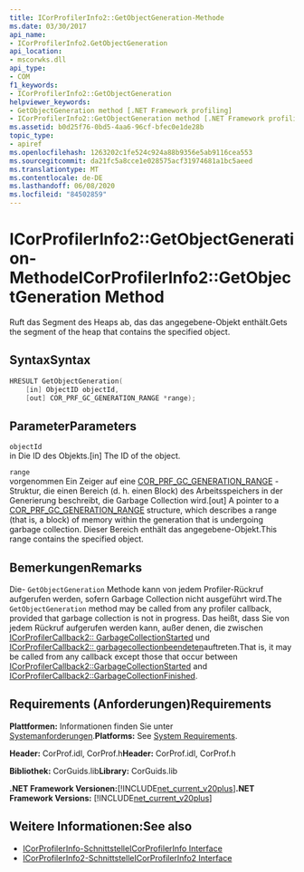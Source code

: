 ```yaml
---
title: ICorProfilerInfo2::GetObjectGeneration-Methode
ms.date: 03/30/2017
api_name:
- ICorProfilerInfo2.GetObjectGeneration
api_location:
- mscorwks.dll
api_type:
- COM
f1_keywords:
- ICorProfilerInfo2::GetObjectGeneration
helpviewer_keywords:
- GetObjectGeneration method [.NET Framework profiling]
- ICorProfilerInfo2::GetObjectGeneration method [.NET Framework profiling]
ms.assetid: b0d25f76-0bd5-4aa6-96cf-bfec0e1de28b
topic_type:
- apiref
ms.openlocfilehash: 1263202c1fe524c924a88b9356e5ab9116cea553
ms.sourcegitcommit: da21fc5a8cce1e028575acf31974681a1bc5aeed
ms.translationtype: MT
ms.contentlocale: de-DE
ms.lasthandoff: 06/08/2020
ms.locfileid: "84502859"
---
```

# <a name="icorprofilerinfo2getobjectgeneration-method"></a><span data-ttu-id="9a996-102">ICorProfilerInfo2::GetObjectGeneration-Methode</span><span class="sxs-lookup"><span data-stu-id="9a996-102">ICorProfilerInfo2::GetObjectGeneration Method</span></span>
<span data-ttu-id="9a996-103">Ruft das Segment des Heaps ab, das das angegebene-Objekt enthält.</span><span class="sxs-lookup"><span data-stu-id="9a996-103">Gets the segment of the heap that contains the specified object.</span></span>  
  
## <a name="syntax"></a><span data-ttu-id="9a996-104">Syntax</span><span class="sxs-lookup"><span data-stu-id="9a996-104">Syntax</span></span>  
  
```cpp  
HRESULT GetObjectGeneration(  
    [in] ObjectID objectId,  
    [out] COR_PRF_GC_GENERATION_RANGE *range);  
```  
  
## <a name="parameters"></a><span data-ttu-id="9a996-105">Parameter</span><span class="sxs-lookup"><span data-stu-id="9a996-105">Parameters</span></span>  
 `objectId`  
 <span data-ttu-id="9a996-106">in Die ID des Objekts.</span><span class="sxs-lookup"><span data-stu-id="9a996-106">[in] The ID of the object.</span></span>  
  
 `range`  
 <span data-ttu-id="9a996-107">vorgenommen Ein Zeiger auf eine [COR_PRF_GC_GENERATION_RANGE](cor-prf-gc-generation-range-structure.md) -Struktur, die einen Bereich (d. h. einen Block) des Arbeitsspeichers in der Generierung beschreibt, die Garbage Collection wird.</span><span class="sxs-lookup"><span data-stu-id="9a996-107">[out] A pointer to a [COR_PRF_GC_GENERATION_RANGE](cor-prf-gc-generation-range-structure.md) structure, which describes a range (that is, a block) of memory within the generation that is undergoing garbage collection.</span></span> <span data-ttu-id="9a996-108">Dieser Bereich enthält das angegebene-Objekt.</span><span class="sxs-lookup"><span data-stu-id="9a996-108">This range contains the specified object.</span></span>  
  
## <a name="remarks"></a><span data-ttu-id="9a996-109">Bemerkungen</span><span class="sxs-lookup"><span data-stu-id="9a996-109">Remarks</span></span>  
 <span data-ttu-id="9a996-110">Die- `GetObjectGeneration` Methode kann von jedem Profiler-Rückruf aufgerufen werden, sofern Garbage Collection nicht ausgeführt wird.</span><span class="sxs-lookup"><span data-stu-id="9a996-110">The `GetObjectGeneration` method may be called from any profiler callback, provided that garbage collection is not in progress.</span></span> <span data-ttu-id="9a996-111">Das heißt, dass Sie von jedem Rückruf aufgerufen werden kann, außer denen, die zwischen [ICorProfilerCallback2:: GarbageCollectionStarted](icorprofilercallback2-garbagecollectionstarted-method.md) und [ICorProfilerCallback2:: garbagecollectionbeendeten](icorprofilercallback2-garbagecollectionfinished-method.md)auftreten.</span><span class="sxs-lookup"><span data-stu-id="9a996-111">That is, it may be called from any callback except those that occur between [ICorProfilerCallback2::GarbageCollectionStarted](icorprofilercallback2-garbagecollectionstarted-method.md) and [ICorProfilerCallback2::GarbageCollectionFinished](icorprofilercallback2-garbagecollectionfinished-method.md).</span></span>  
  
## <a name="requirements"></a><span data-ttu-id="9a996-112">Requirements (Anforderungen)</span><span class="sxs-lookup"><span data-stu-id="9a996-112">Requirements</span></span>  
 <span data-ttu-id="9a996-113">**Plattformen:** Informationen finden Sie unter [Systemanforderungen](../../get-started/system-requirements.md).</span><span class="sxs-lookup"><span data-stu-id="9a996-113">**Platforms:** See [System Requirements](../../get-started/system-requirements.md).</span></span>  
  
 <span data-ttu-id="9a996-114">**Header:** CorProf.idl, CorProf.h</span><span class="sxs-lookup"><span data-stu-id="9a996-114">**Header:** CorProf.idl, CorProf.h</span></span>  
  
 <span data-ttu-id="9a996-115">**Bibliothek:** CorGuids.lib</span><span class="sxs-lookup"><span data-stu-id="9a996-115">**Library:** CorGuids.lib</span></span>  
  
 <span data-ttu-id="9a996-116">**.NET Framework Versionen:**[!INCLUDE[net_current_v20plus](../../../../includes/net-current-v20plus-md.md)]</span><span class="sxs-lookup"><span data-stu-id="9a996-116">**.NET Framework Versions:** [!INCLUDE[net_current_v20plus](../../../../includes/net-current-v20plus-md.md)]</span></span>  
  
## <a name="see-also"></a><span data-ttu-id="9a996-117">Weitere Informationen:</span><span class="sxs-lookup"><span data-stu-id="9a996-117">See also</span></span>

- [<span data-ttu-id="9a996-118">ICorProfilerInfo-Schnittstelle</span><span class="sxs-lookup"><span data-stu-id="9a996-118">ICorProfilerInfo Interface</span></span>](icorprofilerinfo-interface.md)
- [<span data-ttu-id="9a996-119">ICorProfilerInfo2-Schnittstelle</span><span class="sxs-lookup"><span data-stu-id="9a996-119">ICorProfilerInfo2 Interface</span></span>](icorprofilerinfo2-interface.md)
